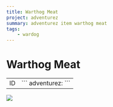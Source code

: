 ```yaml
---
title: Warthog Meat
project: adventurez
summary: adventurez item warthog meat
tags:
    - wardog
---
```

# Warthog Meat
<div class="combi">
<div class="divthing">
<table class="tablething">
    <tbody>
        <tr>
            <td class="first-column">ID</td>
            <td class="second-column">
            ```
            adventurez:
            ```
            </td>
        </tr>
    </tbody>
</table>
</div>
<div class="div-img-center">
<img src="/wiki/assets/adventurez/items/warthog_meat.png" loading="lazy" />
</div>
</div>